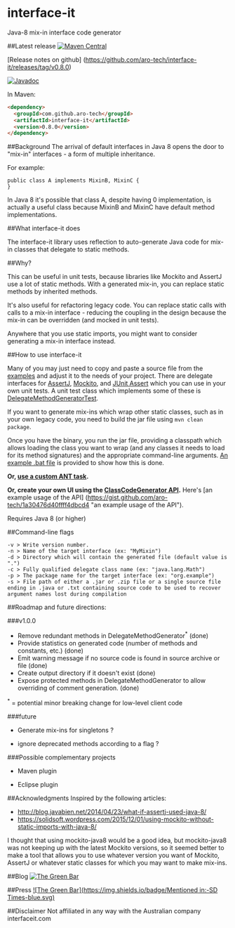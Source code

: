 # interface-it
Java-8 mix-in interface code generator


##Latest release
[![Maven Central](https://maven-badges.herokuapp.com/maven-central/com.github.aro-tech/interface-it/badge.svg)](http://search.maven.org/#artifactdetails|com.github.aro-tech|interface-it|0.8.0|jar)

[Release notes on github] (https://github.com/aro-tech/interface-it/releases/tag/v0.8.0) 

[![Javadoc](https://javadoc-emblem.rhcloud.com/doc/com.github.aro-tech/interface-it/badge.svg)](http://www.javadoc.io/doc/com.github.aro-tech/interface-it/0.8.0)

In Maven:

```html
<dependency>
  <groupId>com.github.aro-tech</groupId>
  <artifactId>interface-it</artifactId>
  <version>0.8.0</version>
</dependency>
```

##Background
The arrival of default interfaces in Java 8 opens the door to "mix-in" interfaces - a form of multiple inheritance.

For example:
```
public class A implements MixinB, MixinC {
}
```

In Java 8 it's possible that class A, despite having 0 implementation, is actually a useful class because MixinB and MixinC have
default method implementations.

##What interface-it does

The interface-it library uses reflection to auto-generate Java code for mix-in classes that delegate to static methods.  

##Why?

This can be useful in unit tests, because libraries like Mockito and AssertJ use a lot of static methods. With a generated 
mix-in, you can replace static methods by inherited methods.

It's also useful for refactoring legacy code. You can replace static calls with calls to a mix-in interface - reducing the coupling in the design because the mix-in can be overridden (and mocked in unit tests).  

Anywhere that you use static imports, you might want to consider generating a mix-in interface instead.

##How to use interface-it

Many of you may just need to copy and paste a source file from the [examples](https://github.com/aro-tech/interface-it/examples "examples")
 and adjust it to the needs of your project.  There are delegate interfaces for [AssertJ](https://github.com/aro-tech/interface-it/blob/master/examples/AssertJ.java "AssertJ"), [Mockito](https://github.com/aro-tech/interface-it/blob/master/examples/Mockito.java "Mockito"), and [JUnit Assert](https://github.com/aro-tech/interface-it/blob/master/examples/Assert.java "JUnit Assert") which you can use in your own unit tests.  A unit test class which implements some of these is [DelegateMethodGeneratorTest](https://github.com/aro-tech/interface-it/blob/master/src/test/java/org/interfaceit/DelegateMethodGeneratorTest.java "DelegateMethodGeneratorTest.java source").

If you want to generate mix-ins which wrap other static classes, such as in your own legacy code, you need to build the jar file using `mvn clean package`. 

Once you have the binary, you run the jar file, providing a classpath which allows loading the class you want to wrap (and any classes it needs to load for its method signatures) and the appropriate command-line arguments. [An example .bat file](https://github.com/aro-tech/interface-it/blob/master/examples/mockitoComandLineExample.bat "Example .bat file: mockitoComandLineExample.bat") is provided to show how this is done.   

**Or, [use a custom ANT task](https://github.com/aro-tech/interface-it-ant "use a custom ANT task").**
 
 **Or, create your own UI using the [ClassCodeGenerator API](http://static.javadoc.io/com.github.aro-tech/interface-it/0.8.0/org/interfaceit/ClassCodeGenerator.html "ClassCodeGenerator API").** Here's [an example usage of the API] (https://gist.github.com/aro-tech/1a30476d40ffff4dbcd4 "an example usage of the API").
 
 Requires Java 8 (or higher)
 
##Command-line flags
```
-v > Write version number.
-n > Name of the target interface (ex: "MyMixin")
-d > Directory which will contain the generated file (default value is ".")
-c > Fully qualified delegate class name (ex: "java.lang.Math")
-p > The package name for the target interface (ex: "org.example")
-s > File path of either a .jar or .zip file or a single source file ending in .java or .txt containing source code to be used to recover argument names lost during compilation 
```


##Roadmap and future directions:

###v1.0.0

 * Remove redundant methods in DelegateMethodGenerator<sup>*</sup> (done)
 * Provide statistics on generated code (number of methods and constants, etc.) (done) 
 * Emit warning message if no source code is found in source archive or file (done)
 * Create output directory if it doesn't exist (done)
 * Expose protected methods in DelegateMethodGenerator to allow overriding of comment generation. (done)
 
 <sup>*</sup> = potential minor breaking change for low-level client code
 
###future

 * Generate mix-ins for singletons ?

 * ignore deprecated methods according to a flag ?

###Possible complementary projects
 
 * Maven plugin 
 
 * Eclipse plugin 
 


##Acknowledgments 
Inspired by the following articles:
 - http://blog.javabien.net/2014/04/23/what-if-assertj-used-java-8/
 - https://solidsoft.wordpress.com/2015/12/01/using-mockito-without-static-imports-with-java-8/

I thought that using mockito-java8 would be a good idea, but mockito-java8 was not keeping up with the latest Mockito versions, so it seemed better to make a tool that allows you to use whatever version you want of Mockito, AssertJ or whatever static classes for which you may want to make mix-ins.

##Blog
[![The Green Bar](https://img.shields.io/badge/My_Blog:-The_Green_Bar-brightgreen.svg)](https://thegreenbar.wordpress.com/)

##Press
[![The Green Bar](https://img.shields.io/badge/Mentioned in:-SD Times-blue.svg)](http://sdtimes.com/microsoft-is-working-on-a-chrome-extension-porting-tool-a-css-tutorial-and-searchkit-0-8-sd-times-news-digest-march-21-2016/2/)

##Disclaimer
Not affiliated in any way with the Australian company interfaceit.com

